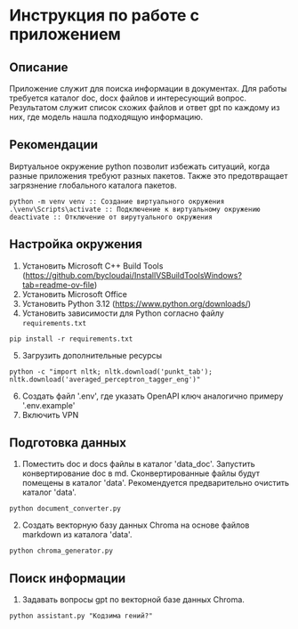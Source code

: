 # Инструкция по работе с приложением

## Описание
Приложение служит для поиска информации в документах.
Для работы требуется каталог doc, docx файлов и интересующий вопрос.
Результатом служит список схожих файлов и ответ gpt по каждому из них, где модель нашла подходящую информацию. 

## Рекомендации
Виртуальное окружение python позволит избежать ситуаций, когда разные приложения требуют разных пакетов.
Также это предотвращает загрязнение глобального каталога пакетов.
```cli
python -m venv venv :: Создание виртуального окружения
.\venv\Scripts\activate :: Подключение к виртуальному окружению
deactivate :: Отключение от вирутуального окружения
```

## Настройка окружения
1. Установить Microsoft C++ Build Tools (https://github.com/bycloudai/InstallVSBuildToolsWindows?tab=readme-ov-file)
2. Установить Microsoft Office
3. Установить Python 3.12 (https://www.python.org/downloads/)
4. Установить зависимости для Python согласно файлу `requirements.txt`
```cli
pip install -r requirements.txt
```
5. Загрузить дополнительные ресурсы
```cli
python -c "import nltk; nltk.download('punkt_tab'); nltk.download('averaged_perceptron_tagger_eng')"
```
6. Создать файл '.env', где указать OpenAPI ключ аналогично примеру '.env.example'
7. Включить VPN

## Подготовка данных
1. Поместить doc и docs файлы в каталог 'data_doc'. Запустить конвертирование doc в md.
Сконвертированные файлы будут помещены в каталог 'data'. Рекомендуется предварительно очистить каталог 'data'.
```cli
python document_converter.py
```
2. Создать векторную базу данных Chroma на основе файлов markdown из каталога 'data'. 
```cli
python chroma_generator.py
```

## Поиск информации
1. Задавать вопросы gpt по векторной базе данных Chroma.
```cli
python assistant.py "Кодзима гений?"
```
